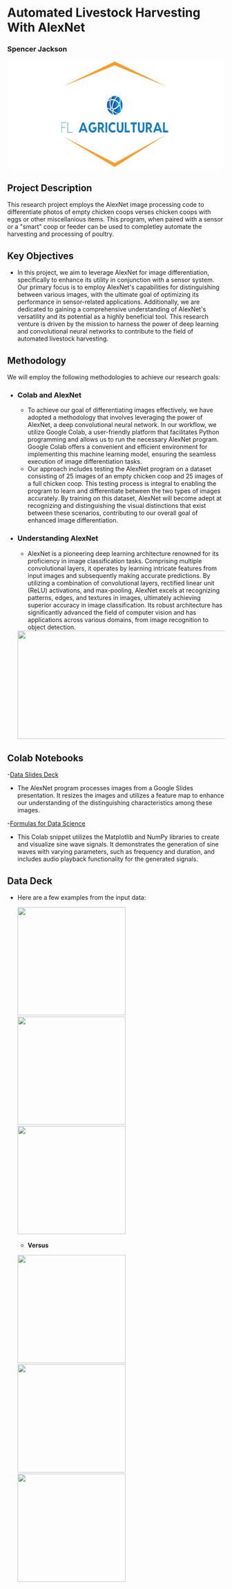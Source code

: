 # Automated Livestock Harvesting With AlexNet
### Spencer Jackson


<img src="Screenshot 2023-11-07 163750.png" width="750" height="250">

## Project Description

This research project employs the AlexNet image processing code to differentiate photos of empty chicken coops verses chicken coops with eggs or other miscellanious items. This program, when paired with a sensor or a "smart" coop or feeder can be used to completley automate the harvesting and processing of poultry.
## Key Objectives

-  In this project, we aim to leverage AlexNet for image differentiation, specifically to enhance its utility in conjunction with a sensor system. Our primary focus is to employ AlexNet's capabilities for distinguishing between various images, with the ultimate goal of optimizing its performance in sensor-related applications. Additionally, we are dedicated to gaining a comprehensive understanding of AlexNet's versatility and its potential as a highly beneficial tool. This research venture is driven by the mission to harness the power of deep learning and convolutional neural networks to contribute to the field of automated livestock harvesting.

## Methodology

We will employ the following methodologies to achieve our research goals:

- ### Colab and AlexNet
   * To achieve our goal of differentiating images effectively, we have adopted a methodology that involves leveraging the power of AlexNet, a deep convolutional neural network. In our workflow, we utilize Google Colab, a user-friendly platform that facilitates Python programming and allows us to run the necessary AlexNet program. Google Colab offers a convenient and efficient environment for implementing this machine learning model, ensuring the seamless execution of image differentiation tasks.
   * Our approach includes testing the AlexNet program on a dataset consisting of 25 images of an empty chicken coop and 25 images of a full chicken coop. This testing process is integral to enabling the program to learn and differentiate between the two types of images accurately. By training on this dataset, AlexNet will become adept at recognizing and distinguishing the visual distinctions that exist between these scenarios, contributing to our overall goal of enhanced image differentiation.
- ### Understanding AlexNet
   * AlexNet is a pioneering deep learning architecture renowned for its proficiency in image classification tasks. Comprising multiple convolutional layers, it operates by learning intricate features from input images and subsequently making accurate predictions. By utilizing a combination of convolutional layers, rectified linear unit (ReLU) activations, and max-pooling, AlexNet excels at recognizing patterns, edges, and textures in images, ultimately achieving superior accuracy in image classification. Its robust architecture has significantly advanced the field of computer vision and has applications across various domains, from image recognition to object detection.
  <img src="https://miro.medium.com/v2/resize:fit:1400/1*bD_DMBtKwveuzIkQTwjKQQ.png" width="750" height="250">

## Colab Notebooks
-[Data Slides Deck](https://colab.research.google.com/drive/17Eudd7JMDq9vPmBk0KbKX8plnuoairks?usp=sharing)
  * The AlexNet program processes images from a Google Slides presentation. It resizes the images and utilizes a feature map to enhance our understanding of the distinguishing characteristics among these images.

-[Formulas for Data Science](https://colab.research.google.com/drive/1518fgS6H1n42yVluJURPwXE-oD7sU5Sr?usp=sharing)
  * This Colab snippet utilizes the Matplotlib and NumPy libraries to create and visualize sine wave signals. It demonstrates the generation of sine waves with varying parameters, such as frequency and duration, and includes audio playback functionality for the generated signals.


## Data Deck

- Here are a few examples from the input data:

  <img src="https://pastaonthefloor.com/wp-content/uploads/2018/08/Empty-bird-nest-on-white-background-499643337_730x482.jpeg" width="250" height="250"> <!-- Adjust image source accordingly -->
  <img src="https://previews.123rf.com/images/2002lubava1981/2002lubava19811603/2002lubava1981160300073/53467728-empty-birds-nest-isolated-on-white-background.jpg" width="250" height="250"> <!-- Adjust image source accordingly -->
  <img src="https://d2gg9evh47fn9z.cloudfront.net/800px_COLOURBOX2663984.jpg" width="250" height="250"> <!-- Adjust image source accordingly -->

  * **Versus**

  <img src="https://c8.alamy.com/comp/EJH2W0/chicken-eggs-in-nest-of-straw-EJH2W0.jpg" width="250" height="250"> <!-- Adjust image source accordingly -->
  <img src="https://c8.alamy.com/comp/RNGTKD/top-view-of-chicken-eggs-in-a-nest-on-a-white-background-RNGTKD.jpg" width="250" height="250"> <!-- Adjust image source accordingly -->
  <img src="https://static.vecteezy.com/system/resources/previews/003/406/386/large_2x/chicken-eggs-in-the-nest-isolated-on-a-white-background-free-photo.jpeg" width="250" height="250"> <!-- Adjust image source accordingly -->


  
